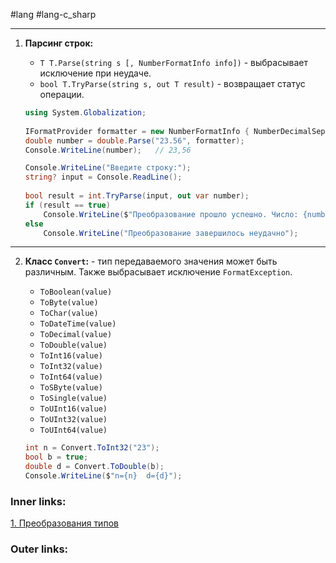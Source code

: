 #lang #lang-c_sharp

---
1. **Парсинг строк:**
	- `T T.Parse(string s [, NumberFormatInfo info])` - выбрасывает исключение при неудаче.
	- `bool T.TryParse(string s, out T result)` - возвращает статус операции.

	```csharp
	using System.Globalization;
	 
	IFormatProvider formatter = new NumberFormatInfo { NumberDecimalSeparator = "." };
	double number = double.Parse("23.56", formatter);
	Console.WriteLine(number);   // 23,56
	```
	
	```csharp
	Console.WriteLine("Введите строку:");
	string? input = Console.ReadLine();
	 
	bool result = int.TryParse(input, out var number);
	if (result == true)
	    Console.WriteLine($"Преобразование прошло успешно. Число: {number}");
	else
	    Console.WriteLine("Преобразование завершилось неудачно");
	```

---
2. **Класс `Convert`:** - тип передаваемого значения может быть различным. Также выбрасывает исключение `FormatException`.
	 - `ToBoolean(value)`
	- `ToByte(value)`
	- `ToChar(value)`
	- `ToDateTime(value)`
	- `ToDecimal(value)`
	- `ToDouble(value)`
	- `ToInt16(value)`
	- `ToInt32(value)`
	- `ToInt64(value)`
	- `ToSByte(value)`
	- `ToSingle(value)`
	- `ToUInt16(value)`
	- `ToUInt32(value)`
	- `ToUInt64(value)`

	```csharp
	int n = Convert.ToInt32("23");
	bool b = true;
	double d = Convert.ToDouble(b);
	Console.WriteLine($"n={n}  d={d}");
	```

### Inner links:
[1. Преобразования типов](1.%20Lang/C-sharp/0.%20Введение/1.%20Типы%20данных/Преобразования%20типов/1.%20Преобразования%20типов.md)

### Outer links:
